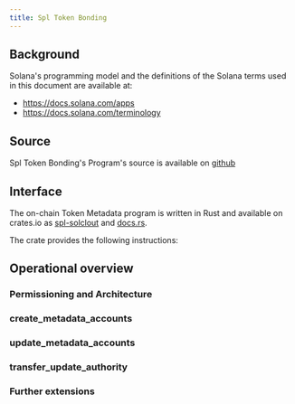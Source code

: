 ```yaml
---
title: Spl Token Bonding
---
```


## Background

Solana's programming model and the definitions of the Solana terms used in this
document are available at:

- https://docs.solana.com/apps
- https://docs.solana.com/terminology

## Source

Spl Token Bonding's Program's source is available on
[github](https://github.com/solana-labs/solana-program-library)

## Interface

The on-chain Token Metadata program is written in Rust and available on crates.io as
[spl-solclout](https://crates.io/crates/solclout) and
[docs.rs](https://docs.rs/spl-token-bonding).

The crate provides the following instructions:

## Operational overview


### Permissioning and Architecture


### create_metadata_accounts

### update_metadata_accounts

### transfer_update_authority

### Further extensions

